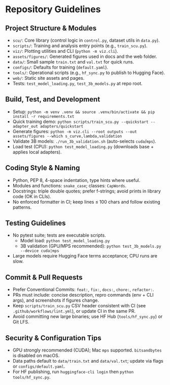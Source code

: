 # Repository Guidelines

## Project Structure & Modules
- `scu/`: Core library (control logic in `control.py`, dataset utils in `data.py`).
- `scripts/`: Training and analysis entry points (e.g., `train_scu.py`).
- `viz/`: Plotting utilities and CLI (`python -m viz.cli`).
- `assets/figures/`: Generated figures used in docs and the web folder.
- `data/`: Small sample `train.txt` and `val.txt` for quick runs.
- `configs/`: Defaults for training (`default.yaml`).
- `tools/`: Operational scripts (e.g., `hf_sync.py` to publish to Hugging Face).
- `web/`: Static site assets and pages.
- Tests: `test_model_loading.py`, `test_3b_models.py` at repo root.

## Build, Test, and Development
- Setup: `python -m venv .venv && source .venv/bin/activate && pip install -r requirements.txt`
- Quick training demo: `python scripts/train_scu.py --quickstart --adapter_out adapters/quickstart`
- Generate figures: `python -m viz.cli --root outputs --out assets/figures --which s_curve,lambda,validation`
- Validate 3B models: `./run_3b_validation.sh` (auto-selects `cuda`/`mps`).
- Load test (CPU): `python test_model_loading.py` (downloads base + applies local adapters).

## Coding Style & Naming
- Python, PEP 8, 4-space indentation, type hints where useful.
- Modules and functions: `snake_case`; classes: `CapWords`.
- Docstrings: triple double quotes; prefer f-strings; avoid prints in library code (OK in CLIs).
- No enforced formatter in CI; keep lines ≤ 100 chars and follow existing patterns.

## Testing Guidelines
- No pytest suite; tests are executable scripts.
  - Model load: `python test_model_loading.py`
  - 3B validation (GPU/MPS recommended): `python test_3b_models.py --device cuda|mps`
- Large models require Hugging Face terms acceptance; CPU runs are slow.

## Commit & Pull Requests
- Prefer Conventional Commits: `feat:`, `fix:`, `docs:`, `chore:`, `refactor:`.
- PRs must include: concise description, repro commands (env + CLI args), and screenshots if figures change.
- Keep `scripts/train_scu.py` CSV header consistent with CI (see `.github/workflows/lint.yml`), or update CI in the same PR.
- Avoid committing new large binaries; use HF Hub (`tools/hf_sync.py`) or Git LFS.

## Security & Configuration Tips
- GPU strongly recommended (CUDA); Mac `mps` supported. `bitsandbytes` is disabled on macOS.
- Data paths default to `data/train.txt` and `data/val.txt`; update via flags or `configs/default.yaml`.
- For HF publishing, run `huggingface-cli login` then `python tools/hf_sync.py`.

